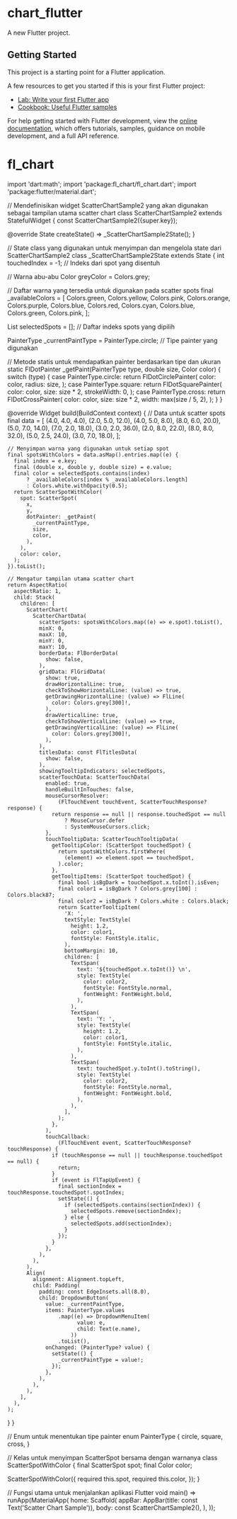 # chart_flutter

A new Flutter project.

## Getting Started

This project is a starting point for a Flutter application.

A few resources to get you started if this is your first Flutter project:

- [Lab: Write your first Flutter app](https://docs.flutter.dev/get-started/codelab)
- [Cookbook: Useful Flutter samples](https://docs.flutter.dev/cookbook)

For help getting started with Flutter development, view the
[online documentation](https://docs.flutter.dev/), which offers tutorials,
samples, guidance on mobile development, and a full API reference.
# fl_chart


import 'dart:math';
import 'package:fl_chart/fl_chart.dart';
import 'package:flutter/material.dart';

// Mendefinisikan widget ScatterChartSample2 yang akan digunakan sebagai tampilan utama scatter chart
class ScatterChartSample2 extends StatefulWidget {
  const ScatterChartSample2({super.key});

  @override
  State<StatefulWidget> createState() => _ScatterChartSample2State();
}

// State class yang digunakan untuk menyimpan dan mengelola state dari ScatterChartSample2
class _ScatterChartSample2State extends State<ScatterChartSample2> {
  int touchedIndex = -1; // Indeks dari spot yang disentuh

  // Warna abu-abu
  Color greyColor = Colors.grey;

  // Daftar warna yang tersedia untuk digunakan pada scatter spots
  final _availableColors = [
    Colors.green,
    Colors.yellow,
    Colors.pink,
    Colors.orange,
    Colors.purple,
    Colors.blue,
    Colors.red,
    Colors.cyan,
    Colors.blue,
    Colors.green,
    Colors.pink,
  ];

  List<int> selectedSpots = []; // Daftar indeks spots yang dipilih

  PainterType _currentPaintType = PainterType.circle; // Tipe painter yang digunakan

  // Metode statis untuk mendapatkan painter berdasarkan tipe dan ukuran
  static FlDotPainter _getPaint(PainterType type, double size, Color color) {
    switch (type) {
      case PainterType.circle:
        return FlDotCirclePainter(
          color: color,
          radius: size,
        );
      case PainterType.square:
        return FlDotSquarePainter(
          color: color,
          size: size * 2,
          strokeWidth: 0,
        );
      case PainterType.cross:
        return FlDotCrossPainter(
          color: color,
          size: size * 2,
          width: max(size / 5, 2),
        );
    }
  }

  @override
  Widget build(BuildContext context) {
    // Data untuk scatter spots
    final data = [
      (4.0, 4.0, 4.0),
      (2.0, 5.0, 12.0),
      (4.0, 5.0, 8.0),
      (8.0, 6.0, 20.0),
      (5.0, 7.0, 14.0),
      (7.0, 2.0, 18.0),
      (3.0, 2.0, 36.0),
      (2.0, 8.0, 22.0),
      (8.0, 8.0, 32.0),
      (5.0, 2.5, 24.0),
      (3.0, 7.0, 18.0),
    ];

    // Menyimpan warna yang digunakan untuk setiap spot
    final spotsWithColors = data.asMap().entries.map((e) {
      final index = e.key;
      final (double x, double y, double size) = e.value;
      final color = selectedSpots.contains(index)
          ? _availableColors[index % _availableColors.length]
          : Colors.white.withOpacity(0.5);
      return ScatterSpotWithColor(
        spot: ScatterSpot(
          x,
          y,
          dotPainter: _getPaint(
            _currentPaintType,
            size,
            color,
          ),
        ),
        color: color,
      );
    }).toList();

    // Mengatur tampilan utama scatter chart
    return AspectRatio(
      aspectRatio: 1,
      child: Stack(
        children: [
          ScatterChart(
            ScatterChartData(
              scatterSpots: spotsWithColors.map((e) => e.spot).toList(),
              minX: 0,
              maxX: 10,
              minY: 0,
              maxY: 10,
              borderData: FlBorderData(
                show: false,
              ),
              gridData: FlGridData(
                show: true,
                drawHorizontalLine: true,
                checkToShowHorizontalLine: (value) => true,
                getDrawingHorizontalLine: (value) => FlLine(
                  color: Colors.grey[300]!,
                ),
                drawVerticalLine: true,
                checkToShowVerticalLine: (value) => true,
                getDrawingVerticalLine: (value) => FlLine(
                  color: Colors.grey[300]!,
                ),
              ),
              titlesData: const FlTitlesData(
                show: false,
              ),
              showingTooltipIndicators: selectedSpots,
              scatterTouchData: ScatterTouchData(
                enabled: true,
                handleBuiltInTouches: false,
                mouseCursorResolver:
                    (FlTouchEvent touchEvent, ScatterTouchResponse? response) {
                  return response == null || response.touchedSpot == null
                      ? MouseCursor.defer
                      : SystemMouseCursors.click;
                },
                touchTooltipData: ScatterTouchTooltipData(
                  getTooltipColor: (ScatterSpot touchedSpot) {
                    return spotsWithColors.firstWhere(
                      (element) => element.spot == touchedSpot,
                    ).color;
                  },
                  getTooltipItems: (ScatterSpot touchedSpot) {
                    final bool isBgDark = touchedSpot.x.toInt().isEven;
                    final color1 = isBgDark ? Colors.grey[100] : Colors.black87;
                    final color2 = isBgDark ? Colors.white : Colors.black;
                    return ScatterTooltipItem(
                      'X: ',
                      textStyle: TextStyle(
                        height: 1.2,
                        color: color1,
                        fontStyle: FontStyle.italic,
                      ),
                      bottomMargin: 10,
                      children: [
                        TextSpan(
                          text: '${touchedSpot.x.toInt()} \n',
                          style: TextStyle(
                            color: color2,
                            fontStyle: FontStyle.normal,
                            fontWeight: FontWeight.bold,
                          ),
                        ),
                        TextSpan(
                          text: 'Y: ',
                          style: TextStyle(
                            height: 1.2,
                            color: color1,
                            fontStyle: FontStyle.italic,
                          ),
                        ),
                        TextSpan(
                          text: touchedSpot.y.toInt().toString(),
                          style: TextStyle(
                            color: color2,
                            fontStyle: FontStyle.normal,
                            fontWeight: FontWeight.bold,
                          ),
                        ),
                      ],
                    );
                  },
                ),
                touchCallback:
                    (FlTouchEvent event, ScatterTouchResponse? touchResponse) {
                  if (touchResponse == null || touchResponse.touchedSpot == null) {
                    return;
                  }
                  if (event is FlTapUpEvent) {
                    final sectionIndex = touchResponse.touchedSpot!.spotIndex;
                    setState(() {
                      if (selectedSpots.contains(sectionIndex)) {
                        selectedSpots.remove(sectionIndex);
                      } else {
                        selectedSpots.add(sectionIndex);
                      }
                    });
                  }
                },
              ),
            ),
          ),
          Align(
            alignment: Alignment.topLeft,
            child: Padding(
              padding: const EdgeInsets.all(8.0),
              child: DropdownButton(
                value: _currentPaintType,
                items: PainterType.values
                    .map((e) => DropdownMenuItem(
                          value: e,
                          child: Text(e.name),
                        ))
                    .toList(),
                onChanged: (PainterType? value) {
                  setState(() {
                    _currentPaintType = value!;
                  });
                },
              ),
            ),
          ),
        ],
      ),
    );
  }
}

// Enum untuk menentukan tipe painter
enum PainterType {
  circle,
  square,
  cross,
}

// Kelas untuk menyimpan ScatterSpot bersama dengan warnanya
class ScatterSpotWithColor {
  final ScatterSpot spot;
  final Color color;

  ScatterSpotWithColor({
    required this.spot,
    required this.color,
  });
}

// Fungsi utama untuk menjalankan aplikasi Flutter
void main() => runApp(MaterialApp(
  home: Scaffold(
    appBar: AppBar(title: const Text('Scatter Chart Sample')),
    body: const ScatterChartSample2(),
  ),
));
